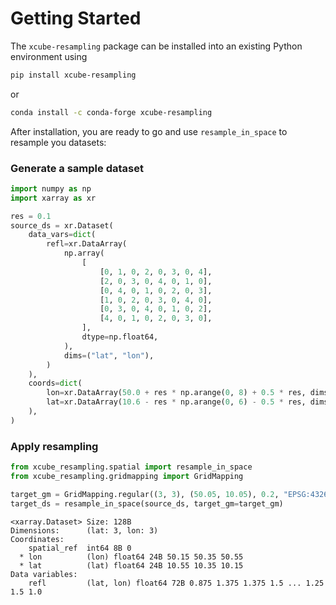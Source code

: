 # Getting Started

The `xcube-resampling` package can be installed into an existing Python environment
using

```bash
pip install xcube-resampling
```

or

```bash
conda install -c conda-forge xcube-resampling
```

After installation, you are ready to go and use `resample_in_space` to resample you
datasets: 

### Generate a sample dataset

```python
import numpy as np
import xarray as xr

res = 0.1
source_ds = xr.Dataset(
    data_vars=dict(
        refl=xr.DataArray(
            np.array(
                [
                    [0, 1, 0, 2, 0, 3, 0, 4],
                    [2, 0, 3, 0, 4, 0, 1, 0],
                    [0, 4, 0, 1, 0, 2, 0, 3],
                    [1, 0, 2, 0, 3, 0, 4, 0],
                    [0, 3, 0, 4, 0, 1, 0, 2],
                    [4, 0, 1, 0, 2, 0, 3, 0],
                ],
                dtype=np.float64,
            ),
            dims=("lat", "lon"),
        )
    ),
    coords=dict(
        lon=xr.DataArray(50.0 + res * np.arange(0, 8) + 0.5 * res, dims="lon"),
        lat=xr.DataArray(10.6 - res * np.arange(0, 6) - 0.5 * res, dims="lat"),
    ),
)
```

### Apply resampling

```python
from xcube_resampling.spatial import resample_in_space
from xcube_resampling.gridmapping import GridMapping

target_gm = GridMapping.regular((3, 3), (50.05, 10.05), 0.2, "EPSG:4326")
target_ds = resample_in_space(source_ds, target_gm=target_gm)
```

```text
<xarray.Dataset> Size: 128B
Dimensions:      (lat: 3, lon: 3)
Coordinates:
    spatial_ref  int64 8B 0
  * lon          (lon) float64 24B 50.15 50.35 50.55
  * lat          (lat) float64 24B 10.55 10.35 10.15
Data variables:
    refl         (lat, lon) float64 72B 0.875 1.375 1.375 1.5 ... 1.25 1.5 1.0

```
